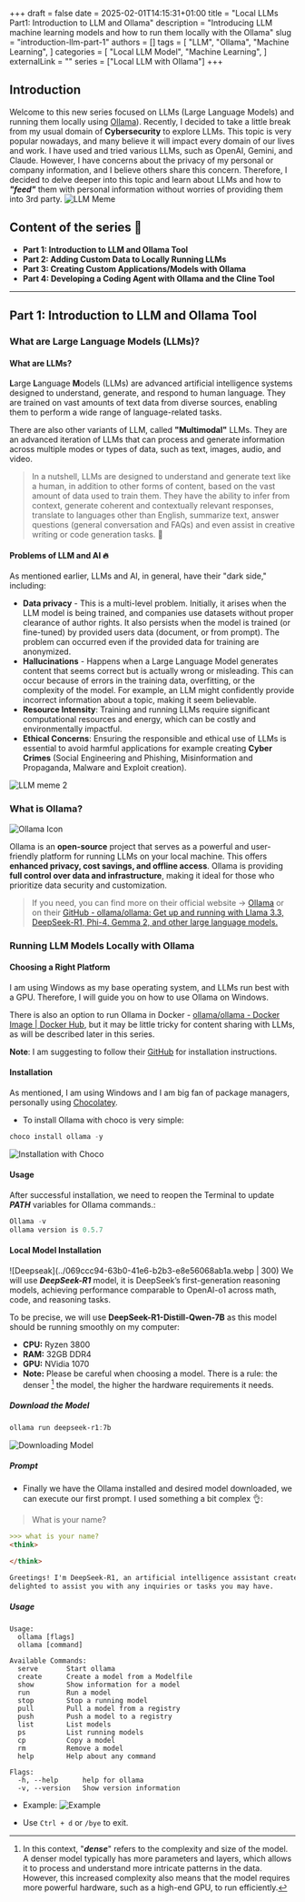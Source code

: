 +++ 
draft = false
date = 2025-02-01T14:15:31+01:00
title = "Local LLMs Part1: Introduction to LLM and Ollama"
description = "Introducing LLM machine learning models and how to run them locally with the Ollama"
slug = "introduction-llm-part-1"
authors = []
tags = [
    "LLM",
    "Ollama",
    "Machine Learning",
]
categories = [
    "Local LLM Model",
    "Machine Learning",
]
externalLink = ""
series = ["Local LLM with Ollama"]
+++

## Introduction

Welcome to this new series focused on LLMs (Large Language Models) and running them locally using [Ollama](https://ollama.com/)).
Recently, I decided to take a little break from my usual domain of **Cybersecurity** to explore LLMs. This topic is very popular nowadays, and many believe it will impact every domain of our lives and work. I have used and tried various LLMs, such as OpenAI, Gemini, and Claude.
However, I have concerns about the privacy of my personal or company information, and I believe others share this concern. Therefore, I decided to delve deeper into this topic and learn about LLMs and how to ***"feed"*** them with personal information without worries of providing them into 3rd party.
![LLM Meme](../20250202110843.jpg)

## Content of the series 🧾

- **Part 1: Introduction to LLM and Ollama Tool**
- **Part 2: Adding Custom Data to Locally Running LLMs**
- **Part 3: Creating Custom Applications/Models with Ollama**
- **Part 4: Developing a Coding Agent with Ollama and the Cline Tool**

---

## **Part 1: Introduction to LLM and Ollama Tool**

### What are Large Language Models (LLMs)?

#### What are LLMs?

**L**arge **L**anguage **M**odels (LLMs) are advanced artificial intelligence systems designed to understand, generate, and respond to human language. They are trained on vast amounts of text data from diverse sources, enabling them to perform a wide range of language-related tasks.

There are also other variants of LLM, called **"Multimodal"** LLMs. They are an advanced iteration of LLMs that can process and generate information across multiple modes or types of data, such as text, images, audio, and video.

> In a nutshell, LLMs are designed to understand and generate text like a human, in addition to other forms of content, based on the vast amount of data used to train them. They have the ability to infer from context, generate coherent and contextually relevant responses, translate to languages other than English, summarize text, answer questions (general conversation and FAQs) and even assist in creative writing or code generation tasks. 🤖

#### Problems of LLM and AI 🔥

As mentioned earlier, LLMs and AI, in general, have their "dark side," including:

- **Data privacy** - This is a multi-level problem. Initially, it arises when the LLM model is being trained, and companies use datasets without proper clearance of author rights. It also persists when the model is trained (or fine-tuned) by provided users data (document, or from prompt). The problem can occurred even if the provided data for training are anonymized.
- **Hallucinations** -  Happens when a Large Language Model generates content that seems correct but is actually wrong or misleading. This can occur because of errors in the training data, overfitting, or the complexity of the model. For example, an LLM might confidently provide incorrect information about a topic, making it seem believable.
- **Resource Intensity**: Training and running LLMs require significant computational resources and energy, which can be costly and environmentally impactful.
- **Ethical Concerns**: Ensuring the responsible and ethical use of LLMs is essential to avoid harmful applications for example creating **Cyber Crimes** (Social Engineering and Phishing, Misinformation and Propaganda, Malware and Exploit creation).

![LLM meme 2](../20250202112843.jpg)

### What is Ollama?

![Ollama Icon](../20250202120505.png|300)

Ollama is an **open-source** project that serves as a powerful and user-friendly platform for running LLMs on your local machine. This offers **enhanced privacy, cost savings, and offline access**. Ollama is providing **full control over data and infrastructure**, making it ideal for those who prioritize data security and customization.

> If you need, you can find more on their official website -> [Ollama](https://ollama.com/) or on their [GitHub - ollama/ollama: Get up and running with Llama 3.3, DeepSeek-R1, Phi-4, Gemma 2, and other large language models.](https://github.com/ollama/ollama)

### Running LLM Models Locally with Ollama

#### Choosing a Right Platform

I am using Windows as my base operating system, and LLMs run best with a GPU.
Therefore, I will guide you on how to use Ollama on Windows.

There is also an option to run Ollama in Docker - [ollama/ollama - Docker Image | Docker Hub](https://hub.docker.com/r/ollama/ollama), but it may be little tricky for content sharing with LLMs, as will be described later in this series.

**Note**: I am suggesting to follow their [GitHub](https://github.com/ollama/ollama) for installation instructions.

#### Installation

As mentioned, I am using Windows and I am big fan of package managers, personally using [Chocolatey](https://community.chocolatey.org/).

- To install Ollama with choco is very simple:

```Powershell
choco install ollama -y
```

![Installation with Choco](../20250202122026.png)

#### Usage

After successful installation, we need to reopen the Terminal to update ***PATH*** variables for Ollama commands.:

```Powershell
Ollama -v
ollama version is 0.5.7
```

#### Local Model Installation

![Deepseak](../069ccc94-63b0-41e6-b2b3-e8e56068ab1a.webp | 300)
We will use ***DeepSeek-R1*** model, it is  DeepSeek’s first-generation reasoning models, achieving performance comparable to OpenAI-o1 across math, code, and reasoning tasks.

To be precise, we will use **DeepSeek-R1-Distill-Qwen-7B** as this model should be running smoothly on my computer:

- **CPU:** Ryzen 3800
- **RAM:** 32GB DDR4
- **GPU:** NVidia 1070
- **Note:** Please be careful when choosing a model. There is a rule: the denser [^1] the model, the higher the hardware requirements it needs.

##### Download the Model

```powershell
ollama run deepseek-r1:7b
```

![Downloading Model](../20250202124458.png)

##### Prompt

- Finally we have the Ollama installed and desired model downloaded, we can execute our first prompt. I used something a bit complex 👌:

> What is your name?

```markdown
>>> what is your name?
<think>

</think>

Greetings! I'm DeepSeek-R1, an artificial intelligence assistant created by DeepSeek. I'm at your service and would be
delighted to assist you with any inquiries or tasks you may have.
```

##### Usage

```text
Usage:
  ollama [flags]
  ollama [command]

Available Commands:
  serve       Start ollama
  create      Create a model from a Modelfile
  show        Show information for a model
  run         Run a model
  stop        Stop a running model
  pull        Pull a model from a registry
  push        Push a model to a registry
  list        List models
  ps          List running models
  cp          Copy a model
  rm          Remove a model
  help        Help about any command

Flags:
  -h, --help      help for ollama
  -v, --version   Show version information
```

- Example:
![Example](../20250202125919.png)

- Use `Ctrl + d` or `/bye` to exit.

[^1]: In this context, "***dense***" refers to the complexity and size of the model. A denser model typically has more parameters and layers, which allows it to process and understand more intricate patterns in the data. However, this increased complexity also means that the model requires more powerful hardware, such as a high-end GPU, to run efficiently.
